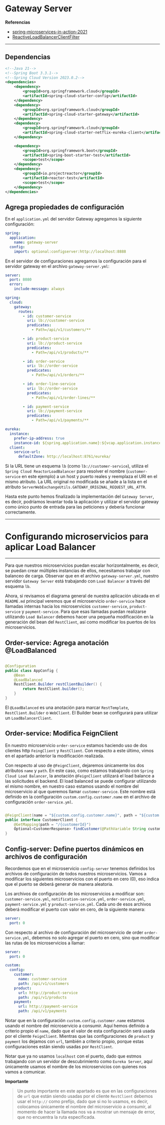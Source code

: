 # Gateway Server

**Referencias**

- [spring-microservices-in-action-2021](https://github.com/magadiflo/spring-microservices-in-action-2021/blob/main/08.service-routing-with-spring-cloud-gateway.md)
- [ReactiveLoadBalancerClientFilter](https://docs.spring.io/spring-cloud-gateway/reference/spring-cloud-gateway/global-filters.html#reactive-loadbalancer-client-filter)

---

## Dependencias

````xml
<!--Java 21-->
<!--Spring Boot 3.3.1-->
<!--Spring Cloud Version 2023.0.2-->
<dependencies>
    <dependency>
        <groupId>org.springframework.cloud</groupId>
        <artifactId>spring-cloud-starter-config</artifactId>
    </dependency>
    <dependency>
        <groupId>org.springframework.cloud</groupId>
        <artifactId>spring-cloud-starter-gateway</artifactId>
    </dependency>
    <dependency>
        <groupId>org.springframework.cloud</groupId>
        <artifactId>spring-cloud-starter-netflix-eureka-client</artifactId>
    </dependency>

    <dependency>
        <groupId>org.springframework.boot</groupId>
        <artifactId>spring-boot-starter-test</artifactId>
        <scope>test</scope>
    </dependency>
    <dependency>
        <groupId>io.projectreactor</groupId>
        <artifactId>reactor-test</artifactId>
        <scope>test</scope>
    </dependency>
</dependencies>
````

## Agrega propiedades de configuración

En el `application.yml` del servidor Gateway agregamos la siguiente configuración:

````yml
spring:
  application:
    name: gateway-server
  config:
    import: optional:configserver:http://localhost:8888
````

En el servidor de configuraciones agregamos la configuración para el servidor gateway en el
archivo `gateway-server.yml`:

````yml
server:
  port: 8080
  error:
    include-message: always

spring:
  cloud:
    gateway:
      routes:
        - id: customer-service
          uri: lb://customer-service
          predicates:
            - Path=/api/v1/customers/**

        - id: product-service
          uri: lb://product-service
          predicates:
            - Path=/api/v1/products/**

        - id: order-service
          uri: lb://order-service
          predicates:
            - Path=/api/v1/orders/**

        - id: order-line-service
          uri: lb://order-service
          predicates:
            - Path=/api/v1/order-lines/**

        - id: payment-service
          uri: lb://payment-service
          predicates:
            - Path=/api/v1/payments/**

eureka:
  instance:
    prefer-ip-address: true
    instance-id: ${spring.application.name}:${vcap.application.instance_id:${spring.application.instance_id:${random.value}}}
  client:
    service-url:
      defaultZone: http://localhost:8761/eureka/
````

Si la URL tiene un esquema `lb` (como `lb://customer-service`), utiliza el `Spring Cloud ReactorLoadBalancer` para
resolver el nombre (`customer-service` en este ejemplo) a un host y puerto reales y reemplaza el URI en el mismo
atributo. La URL original no modificada se añade a la lista en el
atributo `ServerWebExchangeUtils.GATEWAY_ORIGINAL_REQUEST_URL_ATTR`.

Hasta este punto hemos finalizado la implementación del `Gateway Server`, es decir, podríamos levantar toda la
aplicación y utilizar el servidor gateway como único punto de entrada para las peticiones y debería funcionar
correctamente.

---

# Configurando microservicios para aplicar Load Balancer

---


Para que nuestros microservicios puedan escalar horizontalmente, es decir, se puedan crear múltiples instancias de
ellos, necesitamos trabajar con balanceo de carga. Observar que en el archivo `gateway-server.yml`, nuestro servidor
`Gateway Server` está trabajando con `Load Balancer` a través del esquema `lb`.

Ahora, si revisamos el diagrama general de nuestra aplicación ubicada en el `README.md` principal veremos que el
microservicio `order-service` hace llamadas internas hacia los microservicios `customer-service`, `product-service` y
`payment-service`. Para que esas llamadas puedan realizarse utilizando `Load Balancer` debemos hacer una pequeña
modificación en la generación del bean del `RestClient`, así como modificar los puertos de los microservicios.

## Order-service: Agrega anotación @LoadBalanced

````java

@Configuration
public class AppConfig {
    @Bean
    @LoadBalanced
    RestClient.Builder restClientBuilder() {
        return RestClient.builder();
    }
}
````

El `@LoadBalanced` es una anotación para marcar `RestTemplate`, `RestClient.Builder` o `WebClient`. El Builder bean se
configurará para utilizar un `LoadBalancerClient`.

## Order-service: Modifica FeignClient

En nuestro microservicio `order-service` estamos haciendo uso de dos clientes http `FeingClient` y `RestClient`. Con
respecto a este último, vimos en el apartado anterior la modificación realizada.

Con respecto al uso de `@FeignClient`, dejaremos únicamente los dos atributos `name` y `path`. En este caso, como
estamos trabajando con `Spring Cloud Load Balancer`, la anotación `@FeignClient` utilizará el load balance a las
solicitudes el backend. El load balanced se puede configurar utilizando el mismo nombre, en nuestro caso estamos
usando el nombre del microservicio al que queremos llamar `customer-service`. Este nombre está definido en la
configuración `custom.config.customer.name` en el archivo de configuración `order-service.yml`.

````java

@FeignClient(name = "${custom.config.customer.name}", path = "${custom.config.customer.path}")
public interface CustomerClient {
    @GetMapping(path = "/{customerId}")
    Optional<CustomerResponse> findCustomer(@PathVariable String customerId);
}
````

## Config-server: Define puertos dinámicos en archivos de configuración

Recordemos que en el microservicio `config-server` tenemos definidos los archivos de configuración de todos nuestros
microservicios. Vamos a modificar los siguientes microservicios con el puerto en cero (0), eso indica que el puerto
se deberá generar de manera aleatoria.

Los archivos de configuración de los microservicios a modificar son: `customer-service.yml`, `notification-service.yml`,
`order-service.yml`, `payment-service.yml` y `product-service.yml`. Cada uno de esos archivos deberá modificar el
puerto con valor en cero, de la siguiente manera:

````yml
server:
  port: 0
````

Con respecto al archivo de configuración del microservicio de order `order-service.yml`, debemos no solo agregar el
puerto en cero, sino que modificar las rutas de los microservicios a llamar:

````yml
server:
  port: 0

custom:
  config:
    customer:
      name: customer-service
      path: /api/v1/customers
    product:
      url: http://product-service
      path: /api/v1/products
    payment:
      url: http://payment-service
      path: /api/v1/payments
````

Notar que en la configuración `custom.config.customer.name` estamos usando el nombre del microservicio a consumir. Aquí
hemos definido a criterio propio el `name`, dado que el valor de esta configuración será usada por el cliente
`FeignClient`. Mientras que las configuraciones de `product` y `payment` los dejamos con `url`, también a criterio
propio, porque estas configuraciones están siendo usadas por `RestClient`.

Notar que ya no usamos `localhost` con el puerto, dado que estmos trabajando con un servidor de descubrimiento como
`Eureka Server`, aquí únicamente usamos el nombre de los microservicios con quienes nos vamos a comunicar.

**Importante**
> Un punto importante en este apartado es que en las configuraciones de `url` que están siendo usadas por el cliente
> `RestClient` debemos usar el `http://` como prefijo, dado que si no lo usamos, es decir, colocamos únicamente el
> nombre del microservicio a consumir, al momento de hacer la llamada nos va a mostrar un mensaje de error, que
> no encuentra la ruta especificada.

